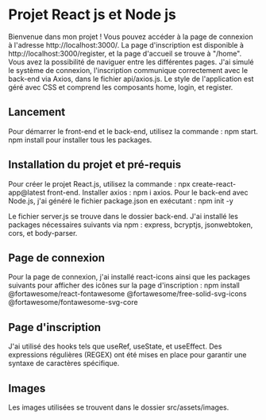 # Projet React js et Node js

Bienvenue dans mon projet ! Vous pouvez accéder à la page de connexion à l'adresse http://localhost:3000/. La page d'inscription est disponible à http://localhost:3000/register, et la page d'accueil se trouve à "/home".
Vous avez la possibilité de naviguer entre les différentes pages. J'ai simulé le système de connexion, l'inscription communique correctement avec le back-end via Axios, dans le fichier api/axios.js. Le style de l'application est géré avec CSS et comprend les composants home, login, et register.

## Lancement 

Pour démarrer le front-end et le back-end, utilisez la commande : npm start. npm install pour installer tous les packages.

## Installation du projet et pré-requis

Pour créer le projet React.js, utilisez la commande : npx create-react-app@latest front-end. 
Installer axios : npm i axios.
Pour le back-end avec Node.js, j'ai généré le fichier package.json en exécutant : npm init -y

Le fichier server.js se trouve dans le dossier back-end. J'ai installé les packages nécessaires suivants via npm : express, bcryptjs, jsonwebtoken, cors, et body-parser. 

## Page de connexion

Pour la page de connexion, j'ai installé react-icons ainsi que les packages suivants pour afficher des icônes sur la page d'inscription : npm install @fortawesome/react-fontawesome @fortawesome/free-solid-svg-icons @fortawesome/fontawesome-svg-core

## Page d'inscription 

J'ai utilisé des hooks tels que useRef, useState, et useEffect. Des expressions régulières (REGEX) ont été mises en place pour garantir une syntaxe de caractères spécifique.

## Images 

Les images utilisées se trouvent dans le dossier src/assets/images.

